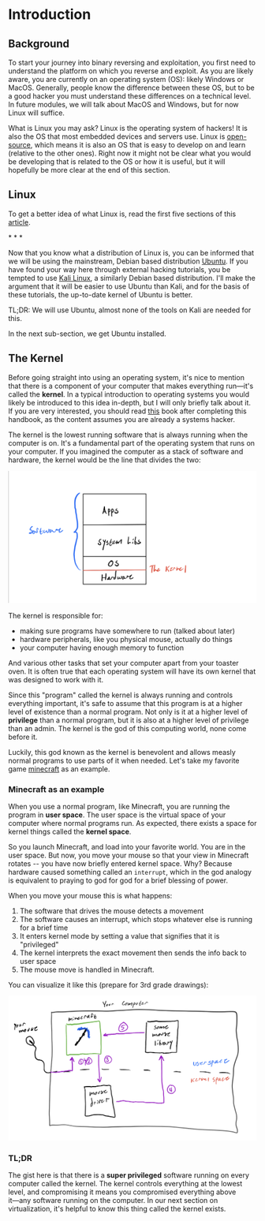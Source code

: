 # Introduction

## Background 
To start your journey into binary reversing and exploitation, you first need to understand the platform
on which you reverse and exploit. As you are likely aware, you are currently on an operating system (OS):
likely Windows or MacOS. Generally, people know the difference between these OS, but
to be a good hacker you must understand these differences on a technical level. In future modules,
we will talk about MacOS and Windows, but for now Linux will suffice.

What is Linux you may ask? Linux is the operating system of hackers! It is also the OS
that most embedded devices and servers use. Linux is [open-source](https://opensource.com/resources/what-open-source),
which means it is also an OS that is easy to develop on and learn (relative 
to the other ones). Right now it might not be clear what you would be developing that is related
to the OS or how it is useful, but it will hopefully be more clear at the end 
of this section.

## Linux

To get a better idea of what Linux is, read the first five sections of this 
[article](https://www.linux.com/what-is-linux/). 

\* \* \*

Now that you know what a distribution of Linux is, you can be informed that we will be using the mainstream, 
Debian based distribution [Ubuntu](https://ubuntu.com/tutorials). If you have found your way here 
through external hacking tutorials, you be tempted to use [Kali Linux](https://www.kali.org/downloads/), a
similarly Debian based distribution. I'll make the argument that it will be easier to use Ubuntu than Kali,
and for the basis of these tutorials, the up-to-date kernel of Ubuntu is better.

TL;DR: We will use Ubuntu, almost none of the tools on Kali are needed for this.

In the next sub-section, we get Ubuntu installed.

## The Kernel

Before going straight into using an operating system, it's nice to mention that there is a component of
your computer that makes everything run―it's called the **kernel**. In a typical introduction to 
operating systems you would likely be introduced to this idea in-depth, but I will only briefly 
talk about it. If you are very interested, you should read [this](https://www.amazon.com/Understanding-Linux-Kernel-Third-Daniel/dp/0596005652) book after completing this handbook,
as the content assumes you are already a systems hacker.

The kernel is the lowest running software that is always running when the computer is on. It's a fundamental
part of the operating system that runs on your computer. If you imagined the computer as a stack of 
software and hardware, the kernel would be the line that divides the two:

![picture of computer stack](./computer_stack.jpeg)

The kernel is responsible for:
- making sure programs have somewhere to run (talked about later)
- hardware peripherals, like you physical mouse, actually do things
- your computer having enough memory to function 

And various other tasks that set your computer apart from your toaster oven. It is often true that each 
operating system will have its own kernel that was designed to work with it.

Since this "program" called the kernel is always running and controls everything important, it's safe to 
assume that this program is at a higher level of existence than a normal program. Not only is it at a 
higher level of **privilege** than a normal program, but it is also at a higher level of privilege than
an admin. The kernel is the god of this computing world, none come before it. 

Luckily, this god known as the kernel is benevolent and allows measly normal programs to use parts of
it when needed. Let's take my favorite game [minecraft](https://minecraft.net) as an example.

### Minecraft as an example

When you use a normal program, like Minecraft, you are running the program in **user space**. The
user space is the virtual space of your computer where normal programs run. As expected, there 
exists a space for kernel things called the **kernel space**.  

So you launch Minecraft, and load into your favorite world. You are in the user space. But now,
you move your mouse so that your view in Minecraft rotates -- you have now briefly entered 
kernel space. Why? Because hardware caused something called an `interrupt`, which in the 
god analogy is equivalent to praying to god for god for a brief blessing of power.

When you move your mouse this is what happens:
1. The software that drives the mouse detects a movement
2. The software causes an interrupt, which stops whatever else is running for a brief time
3. It enters kernel mode by setting a value that signifies that it is "privileged"
4. The kernel interprets the exact movement then sends the info back to user space 
5. The mouse move is handled in Minecraft. 

You can visualize it like this (prepare for 3rd grade drawings):

![](./minecraft.jpeg)

### TL;DR

The gist here is that there is a **super privileged** software running on every computer called
the kernel. The kernel controls everything at the lowest level, and compromising it means you
compromised everything above it―any software running on the computer. In our next section
on virtualization, it's helpful to know this thing called the kernel exists. 
